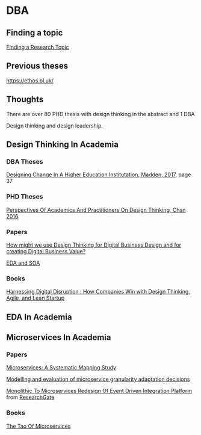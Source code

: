 # DBA

## Finding a topic
[Finding a Research Topic](https://ebs.online.hw.ac.uk/documents/Finding_A_Research_Topic.pdf)

## Previous theses
https://ethos.bl.uk/

## Thoughts
There are over 80 PHD thesis with design thinking in the abstract and 1 DBA

Design thinking and design leadership.

## Design Thinking In Academia
### DBA Theses

[Designing Change In A Higher Education Institutation, Madden, 2017](https://repository.cardiffmet.ac.uk/bitstream/handle/10369/9930/Final%20Thesis%20Heather%20Madden.pdf?sequence=1&isAllowed=y), page 37

### PHD Theses
[Perspectives Of Academics And Practitioners On Design Thinking, Chan 2016](https://repository.lboro.ac.uk/articles/thesis/Perspectives_of_academics_and_practitioners_on_design_thinking/9356960)

### Papers
[How might we use Design Thinking for Digital Business Design and for creating Digital Business Value?](https://www.econstor.eu/bitstream/10419/184931/1/Baum.pdf)

[EDA and SOA](https://www.omg.org/soa/Uploaded%20Docs/EDA/bda2-2-06cc.pdf)

### Books
[Harnessing Digital Disruption : How Companies Win with Design Thinking, Agile, and Lean Startup](https://books.google.no/books?hl=en&lr=&id=yRkOEAAAQBAJ&oi=fnd&pg=PT6&dq=microservices+design+thinking&ots=3lsWHoHGmA&sig=bPj444IRJZsq3u67ZxUy7JFIBuY&redir_esc=y#v=onepage&q=microservices%20design%20thinking&f=false)

## EDA In Academia

## Microservices In Academia
### Papers
[Microservices: A Systematic Mapping Study](https://www.scitepress.org/Papers/2016/57855/57855.pdf)

[Modelling and evaluation of microservice granularity adaptation decisions](https://ethos.bl.uk/OrderDetails.do?did=2&uin=uk.bl.ethos.782437)

[Monolithic To Microservices Redesign Of Event Driven Integration Platform](https://github.com/mad-folio/DBA/files/6872364/MonolithictoMicroservicesredesignofeventdrivenintegrationplatform.pdf) from [ResearchGate](https://www.researchgate.net/publication/326699683_Monolithic_to_microservices_redesign_of_event_driven_integration_platform)

### Books
[The Tao Of Microservices](https://books.google.no/books?hl=en&lr=&id=wTozEAAAQBAJ&oi=fnd&pg=PT16&dq=microservices+design+thinking&ots=sI4Li9u_J8&sig=HMSL_RrpHVCiypvWmZwgit0bPbs&redir_esc=y#v=onepage&q=microservices%20design%20thinking&f=false)
